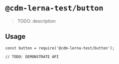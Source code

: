 # `@cdm-lerna-test/button`

> TODO: description

## Usage

```
const button = require('@cdm-lerna-test/button');

// TODO: DEMONSTRATE API
```
